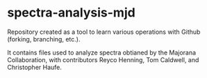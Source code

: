 # spectra-analysis-mjd


Repository created as a tool to learn various operations with Github (forking, branching, etc.). 

It contains files used to analyze spectra obtianed by the Majorana Collaboration, with contributors Reyco Henning, Tom Caldwell, and Christopher Haufe.
